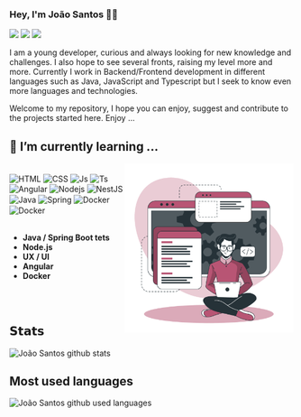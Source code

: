 ### Hey, I'm João Santos 🚀🔭
  
<a href = "https://github.com/JoaoLourencoSantos/"><img src="https://img.shields.io/badge/-Github-%23333?style=for-the-badge&logo=github&logoColor=white" target="_blank"></a>
<a href="https://www.linkedin.com/in/joaolsantos/" target="_blank"><img src="https://img.shields.io/badge/-LinkedIn-%230077B5?style=for-the-badge&logo=linkedin&logoColor=white" target="_blank"></a>
<a href = "mailto:lourencosjm41@gmail.com"><img src="https://img.shields.io/badge/-Gmail-%23333?style=for-the-badge&logo=gmail&logoColor=white" target="_blank"></a>


I am a young developer, curious and always looking for new knowledge and challenges. I also hope to see several fronts, raising my level more and more. Currently I work in Backend/Frontend development in different languages ​​such as Java, JavaScript and Typescript but I seek to know even more languages ​​and technologies.

Welcome to my repository, I hope you can enjoy, suggest and contribute to the projects started here. Enjoy ...

## 🌱 I’m currently learning ...

<img align="right" width="300" src="./assets/developer.png"/>
 
<div style="display: inline_block"><br>
  <img align="center" alt="HTML" height="20" width="30" src="https://cdn.jsdelivr.net/gh/devicons/devicon/icons/html5/html5-plain.svg">
  <img align="center" alt="CSS" height="20" width="30" src="https://cdn.jsdelivr.net/gh/devicons/devicon/icons/css3/css3-plain.svg">
  <img align="center" alt="Js" height="20" width="30" src="https://cdn.jsdelivr.net/gh/devicons/devicon/icons/javascript/javascript-plain.svg">
  <img align="center" alt="Ts" height="20" width="30" src="https://cdn.jsdelivr.net/gh/devicons/devicon/icons/typescript/typescript-original.svg">
  <img align="center" alt="Angular" height="20" width="30" src="https://cdn.jsdelivr.net/gh/devicons/devicon/icons/angularjs/angularjs-plain.svg">
  <img align="center" alt="Nodejs" height="20" width="30" src="https://cdn.jsdelivr.net/gh/devicons/devicon/icons/nodejs/nodejs-plain.svg">   
  <img align="center" alt="NestJS" height="20" width="30" src="https://cdn.jsdelivr.net/gh/devicons/devicon/icons/nestjs/nestjs-plain.svg"> 
  <img align="center" alt="Java" height="20" width="30" src="https://cdn.jsdelivr.net/gh/devicons/devicon/icons/java/java-plain.svg">   
  <img align="center" alt="Spring" height="20" width="30" src="https://cdn.jsdelivr.net/gh/devicons/devicon/icons/spring/spring-original.svg"> 
  <img align="center" alt="Docker" height="20" width="30" src="https://cdn.jsdelivr.net/gh/devicons/devicon/icons/docker/docker-plain.svg"> 
  <img align="center" alt="Docker" height="20" width="30" src="https://cdn.jsdelivr.net/gh/devicons/devicon/icons/flutter/flutter-original.svg"> 
</div>

<br>

- **Java / Spring Boot tets** 
- **Node.js**
- **UX / UI**
- **Angular** 
- **Docker**

<br> 
<br>

## 𝗦𝘁𝗮𝘁𝘀

![João Santos github stats](https://github-readme-stats.vercel.app/api?username=JoaoLourencoSantos&show_icons=true&theme=dracula)


## Most used languages  

![João Santos github used languages ](https://github-readme-stats.vercel.app/api/top-langs/?username=JoaoLourencoSantos&layout=compact&theme=dracula)
